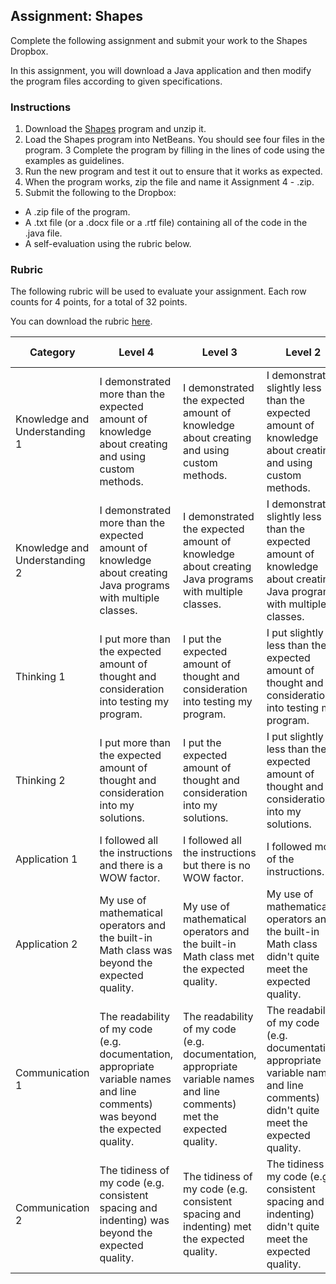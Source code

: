 ## Assignment: Shapes

Complete the following assignment and submit your work to the Shapes Dropbox.

In this assignment, you will download a Java application and then modify the program files according to given specifications.

### Instructions 

1. Download the [Shapes](Assignment_Files/Shapes.zip) program and unzip it.
2. Load the Shapes program into NetBeans. You should see four files in the program.
3 Complete the program by filling in the lines of code using the examples as guidelines.
4. Run the new program and test it out to ensure that it works as expected.
5. When the program works, zip the file and name it Assignment 4 - <insert your name here>.zip.
6. Submit the following to the Dropbox:
  * A .zip file of the program.
  * A .txt file (or a .docx file or a .rtf file) containing all of the code in the .java file.
  * A self-evaluation using the rubric below. 

### Rubric

The following rubric will be used to evaluate your assignment. Each row counts for 4 points, for a total of 32 points. 

You can download the rubric [here](https://docs.google.com/document/d/1jPldBN8501zypFR9dvb1rsWUTP_3X-eurnRn12TtAkU/edit?usp=sharing).

| Category | Level 4 | Level 3 | Level 2 | Level 1 | Below Level 1 |
| --- | --- | --- | --- | --- | --- |
| Knowledge and Understanding 1 | I demonstrated more than the expected amount of knowledge about creating and using custom methods.  | I demonstrated the expected amount of knowledge about creating and using custom methods. | I demonstrated slightly less than the expected amount of knowledge about creating and using custom methods. | I demonstrated a small amount of knowledge about creating and using custom methods. | I demonstrated no knowledge about creating and using custom methods. |
| Knowledge and Understanding 2 | I demonstrated more than the expected amount of knowledge about creating Java programs with multiple classes. | I demonstrated the expected amount of knowledge about creating Java programs with multiple classes. | I demonstrated slightly less than the expected amount of knowledge about creating Java programs with multiple classes. | I demonstrated a small amount of knowledge about creating Java programs with multiple classes. | I demonstrated no knowledge about creating Java programs with multiple classes. |
| Thinking 1 | I put more than the expected amount of thought and consideration into testing my program. | I put the expected amount of thought and consideration into testing my program. | I put slightly less than the expected amount of thought and consideration into testing my program. | I put a small amount of thought and consideration into testing my program. | I put no thought and consideration into the testing my program.
| Thinking 2 | I put more than the expected amount of thought and consideration into my solutions. | I put the expected amount of thought and consideration into my solutions. | I put slightly less than the expected amount of thought and consideration into my solutions. | I put a small amount of thought and consideration into my solutions. | I put no thought and consideration into my solutions. |
| Application 1 | I followed all the instructions and there is a WOW factor. | I followed all the instructions but there is no WOW factor. | I followed most of the instructions. | I followed some of the instructions. | I followed none of the instructions. |
| Application 2 |My use of mathematical operators and the built-in Math class was beyond the expected quality.| My use of mathematical operators and the built-in Math class met the expected quality. | My use of mathematical operators and the built-in Math class didn't quite meet the expected quality. | My use of mathematical operators and the built-in Math class was far below the expected quality. | I did not not any mathematical operators or any part of the built-in Math class at all. |
| Communication 1 | The readability of my code (e.g. documentation, appropriate variable names and line comments) was beyond the expected quality. | The readability of my code (e.g. documentation, appropriate variable names and line comments) met the expected quality. | The readability of my code (e.g. documentation, appropriate variable names and line comments) didn't quite meet the expected quality. | The readability of my code (e.g. documentation,  appropriate variable names and line comments) were far below the expected quality. | My code was not readable at all. | 
| Communication 2 | The tidiness of my code (e.g. consistent spacing and indenting) was beyond the expected quality. | The tidiness of my code (e.g. consistent spacing and indenting) met the expected quality. | The tidiness of my code (e.g. consistent spacing and indenting) didn't quite meet the expected quality. | The tidiness of my code (e.g. consistent spacing and indenting) were far below the expected quality. | My code was not tidy at all. |
